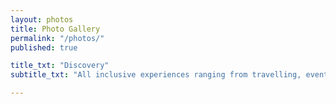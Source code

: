 ```yaml
---
layout: photos
title: Photo Gallery
permalink: "/photos/"
published: true

title_txt: "Discovery"
subtitle_txt: "All inclusive experiences ranging from travelling, events, and programs, all which I was not only lucky enough to be part of, but lucky enough to get on camera."

---
```


